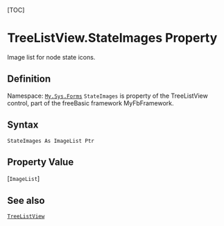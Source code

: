 [TOC]
# TreeListView.StateImages Property
Image list for node state icons.
## Definition
Namespace: [`My.Sys.Forms`](My.Sys.Forms.md)
`StateImages` is property of the TreeListView control, part of the freeBasic framework MyFbFramework.
## Syntax
```freeBasic
StateImages As ImageList Ptr
```
## Property Value
[`ImageList`]
## See also
[`TreeListView`](TreeListView.md)
